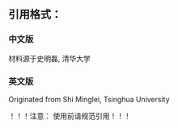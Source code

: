 ## 引用格式：
### 中文版
材料源于史明磊, 清华大学 
### 英文版
Originated from Shi Minglei, Tsinghua University

！！！注意： 使用前请规范引用！！！

